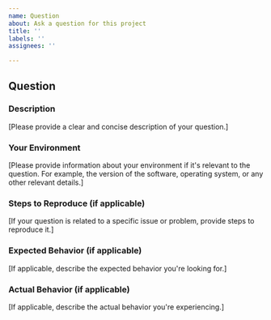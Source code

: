 ```yaml
---
name: Question
about: Ask a question for this project
title: ''
labels: ''
assignees: ''

---
```


## Question

### Description
[Please provide a clear and concise description of your question.]

### Your Environment
[Please provide information about your environment if it's relevant to the question. For example, the version of the software, operating system, or any other relevant details.]

### Steps to Reproduce (if applicable)
[If your question is related to a specific issue or problem, provide steps to reproduce it.]

### Expected Behavior (if applicable)
[If applicable, describe the expected behavior you're looking for.]

### Actual Behavior (if applicable)
[If applicable, describe the actual behavior you're experiencing.]


